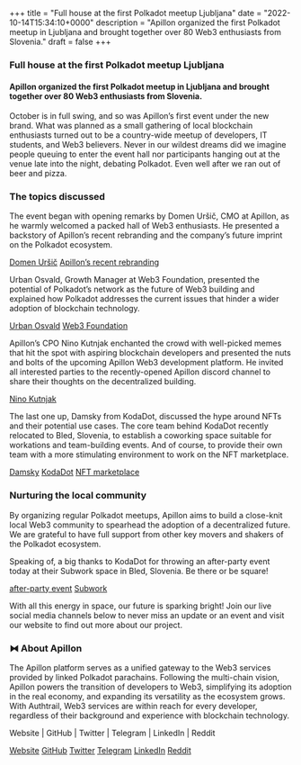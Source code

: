 +++
title = "Full house at the first Polkadot meetup Ljubljana"
date = "2022-10-14T15:34:10+0000"
description = "Apillon organized the first Polkadot meetup in Ljubljana and brought together over 80 Web3 enthusiasts from Slovenia."
draft = false
+++

### Full house at the first Polkadot meetup Ljubljana


#### Apillon organized the first Polkadot meetup in Ljubljana and brought together over 80 Web3 enthusiasts from Slovenia.


October is in full swing, and so was Apillon’s first event under the new brand. What was planned as a small gathering of local blockchain enthusiasts turned out to be a country-wide meetup of developers, IT students, and Web3 believers. Never in our wildest dreams did we imagine people queuing to enter the event hall nor participants hanging out at the venue late into the night, debating Polkadot. Even well after we ran out of beer and pizza.


### The topics discussed


The event began with opening remarks by Domen Uršič, CMO at Apillon, as he warmly welcomed a packed hall of Web3 enthusiasts. He presented a backstory of Apillon’s recent rebranding and the company’s future imprint on the Polkadot ecosystem.

[Domen Uršič](https://www.linkedin.com/in/ursicdomen/)
[Apillon’s recent rebranding](https://medium.com/apillon/authtrail-rebranded-a-metamorphosis-into-apillon-4b22ba3c1bcd)

Urban Osvald, Growth Manager at Web3 Foundation, presented the potential of Polkadot’s network as the future of Web3 building and explained how Polkadot addresses the current issues that hinder a wider adoption of blockchain technology.

[Urban Osvald](https://www.linkedin.com/in/urbanosvald/)
[Web3 Foundation](https://web3.foundation/)

Apillon’s CPO Nino Kutnjak enchanted the crowd with well-picked memes that hit the spot with aspiring blockchain developers and presented the nuts and bolts of the upcoming Apillon Web3 development platform. He invited all interested parties to the recently-opened Apillon discord channel to share their thoughts on the decentralized building.

[Nino Kutnjak](https://www.linkedin.com/in/nino-kutnjak/)

The last one up, Damsky from KodaDot, discussed the hype around NFTs and their potential use cases. The core team behind KodaDot recently relocated to Bled, Slovenia, to establish a coworking space suitable for workations and team-building events. And of course, to provide their own team with a more stimulating environment to work on the NFT marketplace.

[Damsky](https://twitter.com/helloitsdamsky?ref_src=twsrc%5Etfw)
[KodaDot](https://twitter.com/KodaDot?ref_src=twsrc%5Egoogle%7Ctwcamp%5Eserp%7Ctwgr%5Eauthor)
[NFT marketplace](https://kodadot.xyz/)

### Nurturing the local community


By organizing regular Polkadot meetups, Apillon aims to build a close-knit local Web3 community to spearhead the adoption of a decentralized future. We are grateful to have full support from other key movers and shakers of the Polkadot ecosystem.


Speaking of, a big thanks to KodaDot for throwing an after-party event today at their Subwork space in Bled, Slovenia. Be there or be square!

[after-party event](https://lu.ma/1bdbmcmj)
[Subwork](https://twitter.com/SubWorkBled)

With all this energy in space, our future is sparking bright! Join our live social media channels below to never miss an update or an event and visit our website to find out more about our project.


### ⧓ About Apillon


The Apillon platform serves as a unified gateway to the Web3 services provided by linked Polkadot parachains. Following the multi-chain vision, Apillon powers the transition of developers to Web3, simplifying its adoption in the real economy, and expanding its versatility as the ecosystem grows. With Authtrail, Web3 services are within reach for every developer, regardless of their background and experience with blockchain technology.


Website | GitHub | Twitter | Telegram | LinkedIn | Reddit

[Website](https://apillon.io/)
[GitHub](https://github.com/Apillon-web3)
[Twitter](https://twitter.com/apillon)
[Telegram](https://t.me/Apillon_io)
[LinkedIn](https://www.linkedin.com/company/apillon/)
[Reddit](https://www.reddit.com/r/apillon/)
